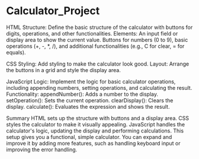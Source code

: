 # Calculator_Project

HTML
Structure: Define the basic structure of the calculator with buttons for digits, operations, and other functionalities.
Elements:
An input field or display area to show the current value.
Buttons for numbers (0 to 9), basic operations (+, -, *, /), and additional functionalities (e.g., C for clear, = for equals).

CSS
Styling: Add styling to make the calculator look good.
Layout: Arrange the buttons in a grid and style the display area.

JavaScript
Logic: Implement the logic for basic calculator operations, including appending numbers, setting operations, and calculating the result.
Functionality:
appendNumber(): Adds a number to the display.
setOperation(): Sets the current operation.
clearDisplay(): Clears the display.
calculate(): Evaluates the expression and shows the result.

Summary
HTML sets up the structure with buttons and a display area.
CSS styles the calculator to make it visually appealing.
JavaScript handles the calculator's logic, updating the display and performing calculations.
This setup gives you a functional, simple calculator. You can expand and improve it by adding more features, such as handling keyboard input or improving the error handling.
